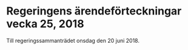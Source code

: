 # Regeringens ärendeförteckningar vecka 25, 2018

Till regeringssammanträdet onsdag den 20 juni 2018\.
